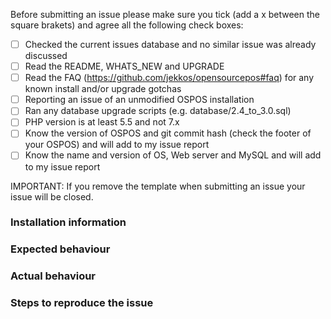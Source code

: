 Before submitting an issue please make sure you tick (add a x between the square brakets) and agree all the following check boxes:

- [ ] Checked the current issues database and no similar issue was already discussed
- [ ] Read the README, WHATS_NEW and UPGRADE
- [ ] Read the FAQ (https://github.com/jekkos/opensourcepos#faq) for any known install and/or upgrade gotchas
- [ ] Reporting an issue of an unmodified OSPOS installation
- [ ] Ran any database upgrade scripts (e.g. database/2.4_to_3.0.sql)
- [ ] PHP version is at least 5.5 and not 7.x
- [ ] Know the version of OSPOS and git commit hash (check the footer of your OSPOS) and will add to my issue report
- [ ] Know the name and version of OS, Web server and MySQL and will add to my issue report

IMPORTANT: If you remove the template when submitting an issue your issue will be closed.

### Installation information


### Expected behaviour


### Actual behaviour


### Steps to reproduce the issue